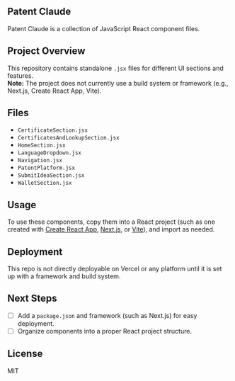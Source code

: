 ## Patent Claude

Patent Claude is a collection of JavaScript React component files.

## Project Overview

This repository contains standalone `.jsx` files for different UI sections and features.  
**Note:** The project does not currently use a build system or framework (e.g., Next.js, Create React App, Vite).

## Files

- `CertificateSection.jsx`
- `CertificatesAndLookupSection.jsx`
- `HomeSection.jsx`
- `LanguageDropdown.jsx`
- `Navigation.jsx`
- `PatentPlatform.jsx`
- `SubmitIdeaSection.jsx`
- `WalletSection.jsx`

## Usage

To use these components, copy them into a React project (such as one created with [Create React App](https://create-react-app.dev/), [Next.js](https://nextjs.org/), or [Vite](https://vitejs.dev/)), and import as needed.

## Deployment

This repo is not directly deployable on Vercel or any platform until it is set up with a framework and build system.

## Next Steps

- [ ] Add a `package.json` and framework (such as Next.js) for easy deployment.
- [ ] Organize components into a proper React project structure.

## License

MIT
